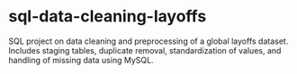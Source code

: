 # sql-data-cleaning-layoffs
SQL project on data cleaning and preprocessing of a global layoffs dataset. Includes staging tables, duplicate removal, standardization of values, and handling of missing data using MySQL.
